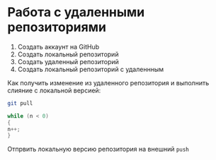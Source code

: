 # **Работа с удаленными репозиториями**

1. Создать аккаунт на GitHub
2. Создать локальный репозиторий 
3. Создать удаленный репозиторий 
4. Создать локальный репозиторий с удаленнным

Как получить изменение из удаленного репозитория и выполнить слияние с локальной версией:
```bash
git pull
```
```C#
while (n < 0)
{
n++;
}
```
Отпрвить локальную версию репозитория на внешний `push`